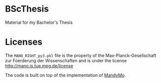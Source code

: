 # BScThesis
Material for my Bachelor's Thesis


# Licenses
The `MANO_RIGHT_py3.pkl` file is the property of the Max-Planck-Gesellschaft zur Foerderung der Wissenschaften and is under the license http://mano.is.tue.mpg.de/license

The code is built on top of the implementation of [MandyMo](https://github.com/MandyMo).
